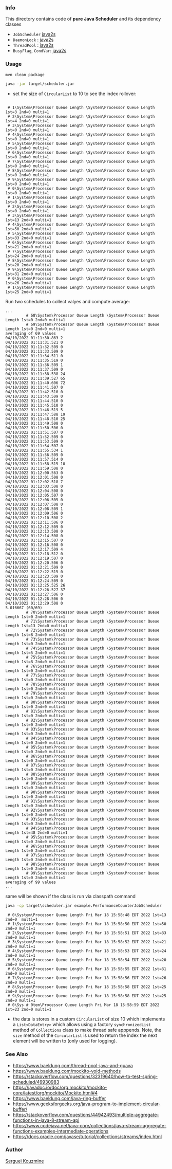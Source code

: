 ### Info


This directory contains code of __pure Java Scheduler__
and its dependency classes

  * `JobScheduler` [java2s](http://www.java2s.com/Code/Java/Threads/JobScheduler.htm)
  * `DaemonLock` :   [java2s](http://www.java2s.com/Code/Java/Threads/DaemonLock.htm)
  * `ThreadPool` : [java2s](http://www.java2s.com/Code/Java/Threads/ThreadPool2.htm)
  * `BusyFlag`, `CondVar`: [java2s](http://www.java2s.com/Code/Java/Threads/BusyFlag.htm)


### Usage
```sh
mvn clean package

```
```sh
java -jar target/scheduler.jar
```
* set the size of `CircularList`  to 10 to see the index rollover:
```text

 # 1\System\Processor Queue Length \System\Processor Queue Length 1st=3 2nd=0 multi=1
 # 2\System\Processor Queue Length \System\Processor Queue Length 1st=4 2nd=0 multi=1
 # 3\System\Processor Queue Length \System\Processor Queue Length 1st=0 2nd=0 multi=1
 # 4\System\Processor Queue Length \System\Processor Queue Length 1st=0 2nd=0 multi=1
 # 5\System\Processor Queue Length \System\Processor Queue Length 1st=0 2nd=0 multi=1
 # 6\System\Processor Queue Length \System\Processor Queue Length 1st=0 2nd=0 multi=1
 # 7\System\Processor Queue Length \System\Processor Queue Length 1st=0 2nd=0 multi=1
 # 8\System\Processor Queue Length \System\Processor Queue Length 1st=0 2nd=0 multi=1
 # 9\System\Processor Queue Length \System\Processor Queue Length 1st=0 2nd=0 multi=1
 # 0\System\Processor Queue Length \System\Processor Queue Length 1st=0 2nd=0 multi=1
 # 1\System\Processor Queue Length \System\Processor Queue Length 1st=0 2nd=0 multi=1
 # 2\System\Processor Queue Length \System\Processor Queue Length 1st=0 2nd=0 multi=1
 # 3\System\Processor Queue Length \System\Processor Queue Length 1st=13 2nd=0 multi=1
 # 4\System\Processor Queue Length \System\Processor Queue Length 1st=50 2nd=0 multi=1
 # 5\System\Processor Queue Length \System\Processor Queue Length 1st=33 2nd=0 multi=1
 # 6\System\Processor Queue Length \System\Processor Queue Length 1st=21 2nd=0 multi=1
 # 7\System\Processor Queue Length \System\Processor Queue Length 1st=24 2nd=0 multi=1
 # 8\System\Processor Queue Length \System\Processor Queue Length 1st=20 2nd=0 multi=1
 # 9\System\Processor Queue Length \System\Processor Queue Length 1st=31 2nd=0 multi=1
 # 0\System\Processor Queue Length \System\Processor Queue Length 1st=26 2nd=0 multi=1
 # 1\System\Processor Queue Length \System\Processor Queue Length 1st=25 2nd=0 multi=1
```

Run two schedules to collect valyes and compute average:
```text
...
         # 68\System\Processor Queue Length \System\Processor Queue Length 1st=0 2nd=0 multi=1
         # 69\System\Processor Queue Length \System\Processor Queue Length 1st=0 2nd=0 multi=1
averaging of 69 values
04/10/2022 01:11:30.863 2
04/10/2022 01:11:31.521 0
04/10/2022 01:11:32.509 0
04/10/2022 01:11:33.509 0
04/10/2022 01:11:34.511 0
04/10/2022 01:11:35.519 0
04/10/2022 01:11:36.509 1
04/10/2022 01:11:37.509 0
04/10/2022 01:11:38.538 24
04/10/2022 01:11:39.527 65
04/10/2022 01:11:40.606 72
04/10/2022 01:11:41.507 0
04/10/2022 01:11:42.510 0
04/10/2022 01:11:43.509 0
04/10/2022 01:11:44.510 0
04/10/2022 01:11:45.510 0
04/10/2022 01:11:46.519 5
04/10/2022 01:11:47.588 19
04/10/2022 01:11:48.510 25
04/10/2022 01:11:49.508 0
04/10/2022 01:11:50.506 0
04/10/2022 01:11:51.507 0
04/10/2022 01:11:52.509 0
04/10/2022 01:11:53.509 0
04/10/2022 01:11:54.507 0
04/10/2022 01:11:55.534 1
04/10/2022 01:11:56.509 0
04/10/2022 01:11:57.514 0
04/10/2022 01:11:58.515 10
04/10/2022 01:11:59.508 0
04/10/2022 01:12:00.563 0
04/10/2022 01:12:01.508 0
04/10/2022 01:12:02.518 7
04/10/2022 01:12:03.508 0
04/10/2022 01:12:04.508 0
04/10/2022 01:12:05.507 0
04/10/2022 01:12:06.505 0
04/10/2022 01:12:07.508 0
04/10/2022 01:12:08.509 1
04/10/2022 01:12:09.506 0
04/10/2022 01:12:10.508 2
04/10/2022 01:12:11.506 0
04/10/2022 01:12:12.509 0
04/10/2022 01:12:13.508 0
04/10/2022 01:12:14.508 0
04/10/2022 01:12:15.507 0
04/10/2022 01:12:16.508 0
04/10/2022 01:12:17.509 4
04/10/2022 01:12:18.512 0
04/10/2022 01:12:19.507 0
04/10/2022 01:12:20.506 0
04/10/2022 01:12:21.509 0
04/10/2022 01:12:22.515 0
04/10/2022 01:12:23.509 0
04/10/2022 01:12:24.509 0
04/10/2022 01:12:25.525 26
04/10/2022 01:12:26.527 37
04/10/2022 01:12:27.506 0
04/10/2022 01:12:28.506 0
04/10/2022 01:12:29.508 0
5.016667 (60/69)
         # 70\System\Processor Queue Length \System\Processor Queue Length 1st=0 2nd=0 multi=1
         # 71\System\Processor Queue Length \System\Processor Queue Length 1st=13 2nd=0 multi=1
         # 72\System\Processor Queue Length \System\Processor Queue Length 1st=8 2nd=0 multi=1
         # 73\System\Processor Queue Length \System\Processor Queue Length 1st=0 2nd=0 multi=1
         # 74\System\Processor Queue Length \System\Processor Queue Length 1st=5 2nd=0 multi=1
         # 75\System\Processor Queue Length \System\Processor Queue Length 1st=8 2nd=0 multi=1
         # 76\System\Processor Queue Length \System\Processor Queue Length 1st=0 2nd=0 multi=1
         # 77\System\Processor Queue Length \System\Processor Queue Length 1st=0 2nd=0 multi=1
         # 78\System\Processor Queue Length \System\Processor Queue Length 1st=0 2nd=0 multi=1
         # 79\System\Processor Queue Length \System\Processor Queue Length 1st=0 2nd=0 multi=1
         # 80\System\Processor Queue Length \System\Processor Queue Length 1st=0 2nd=0 multi=1
         # 81\System\Processor Queue Length \System\Processor Queue Length 1st=0 2nd=0 multi=1
         # 82\System\Processor Queue Length \System\Processor Queue Length 1st=0 2nd=0 multi=1
         # 83\System\Processor Queue Length \System\Processor Queue Length 1st=0 2nd=0 multi=1
         # 84\System\Processor Queue Length \System\Processor Queue Length 1st=0 2nd=0 multi=1
         # 85\System\Processor Queue Length \System\Processor Queue Length 1st=0 2nd=0 multi=1
         # 86\System\Processor Queue Length \System\Processor Queue Length 1st=0 2nd=0 multi=1
         # 87\System\Processor Queue Length \System\Processor Queue Length 1st=0 2nd=0 multi=1
         # 88\System\Processor Queue Length \System\Processor Queue Length 1st=0 2nd=0 multi=1
         # 89\System\Processor Queue Length \System\Processor Queue Length 1st=0 2nd=0 multi=1
         # 90\System\Processor Queue Length \System\Processor Queue Length 1st=0 2nd=0 multi=1
         # 91\System\Processor Queue Length \System\Processor Queue Length 1st=0 2nd=0 multi=1
         # 92\System\Processor Queue Length \System\Processor Queue Length 1st=0 2nd=0 multi=1
         # 93\System\Processor Queue Length \System\Processor Queue Length 1st=0 2nd=0 multi=1
         # 94\System\Processor Queue Length \System\Processor Queue Length 1st=48 2nd=0 multi=1
         # 95\System\Processor Queue Length \System\Processor Queue Length 1st=0 2nd=0 multi=1
         # 96\System\Processor Queue Length \System\Processor Queue Length 1st=0 2nd=0 multi=1
         # 97\System\Processor Queue Length \System\Processor Queue Length 1st=0 2nd=0 multi=1
         # 98\System\Processor Queue Length \System\Processor Queue Length 1st=0 2nd=0 multi=1
         # 99\System\Processor Queue Length \System\Processor Queue Length 1st=0 2nd=0 multi=1
averaging of 99 values
...
```
same will be shown if the class is run via classpath command
```cmd
java -cp target\scheduler.jar example.PerformanceCounterJobScheduler
```
```text
 # 0\System\Processor Queue Length Fri Mar 18 15:58:48 EDT 2022 1st=13 2nd=0  multi=1
 # 1\System\Processor Queue Length Fri Mar 18 15:58:50 EDT 2022 1st=50 2nd=0 multi=1
 # 2\System\Processor Queue Length Fri Mar 18 15:58:51 EDT 2022 1st=33 2nd=0 multi=1
 # 3\System\Processor Queue Length Fri Mar 18 15:58:52 EDT 2022 1st=21 2nd=0 multi=1
 # 4\System\Processor Queue Length Fri Mar 18 15:58:53 EDT 2022 1st=24 2nd=0 multi=1
 # 5\System\Processor Queue Length Fri Mar 18 15:58:54 EDT 2022 1st=20 2nd=0 multi=1
 # 6\System\Processor Queue Length Fri Mar 18 15:58:55 EDT 2022 1st=31 2nd=0 multi=1
 # 7\System\Processor Queue Length Fri Mar 18 15:58:56 EDT 2022 1st=26 2nd=0 multi=1
 # 8\System\Processor Queue Length Fri Mar 18 15:58:58 EDT 2022 1st=25 2nd=0 multi=1
 # 9\System\Processor Queue Length Fri Mar 18 15:58:58 EDT 2022 1st=25 2nd=0 multi=1
 # 0\Sys # 0tem\Processor Queue Length Fri Mar 18 15:58:59 EDT 2022 1st=23 2nd=0 multi=1
```
- the data is stores in a custom `CircularList` of size 10 which implements a `List<DataEntry>`
which allows using a factory `synchronizedList`
method of `Collections` class to make thread safe apppends. Note, the `size` method of the `CircularList` is used to
return the index the next element will be written to (only used for logging).

### See Also
   * https://www.baeldung.com/thread-pool-java-and-guava
   * https://www.baeldung.com/mockito-void-methods
   * https://stackoverflow.com/questions/32319640/how-to-test-spring-scheduled/49930983
   * https://javadoc.io/doc/org.mockito/mockito-core/latest/org/mockito/Mockito.html#4
   * https://www.baeldung.com/java-ring-buffer
   * https://www.geeksforgeeks.org/java-program-to-implement-circular-buffer/
   * https://stackoverflow.com/questions/44942493/multiple-aggregate-functions-in-java-8-stream-api
   * https://www.codejava.net/java-core/collections/java-stream-aggregate-functions-examples-intermediate-operations
   * https://docs.oracle.com/javase/tutorial/collections/streams/index.html
### Author
[Serguei Kouzmine](kouzmine_serguei@yahoo.com)
